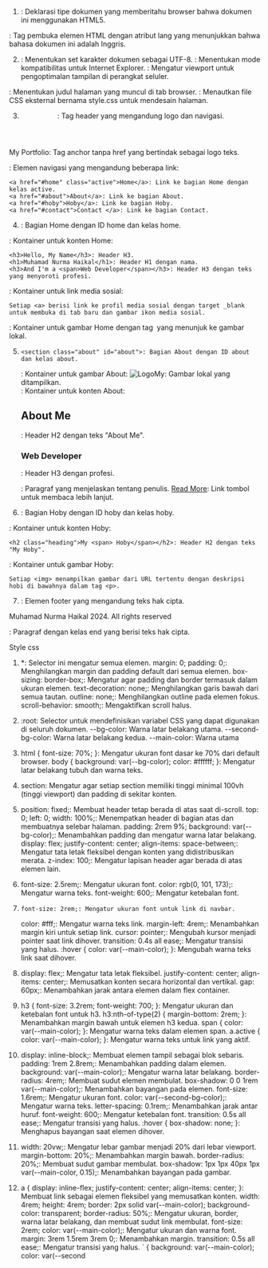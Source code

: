 1. <!DOCTYPE html>: Deklarasi tipe dokumen yang memberitahu browser bahwa dokumen ini menggunakan HTML5.
<html lang="en">: Tag pembuka elemen HTML dengan atribut lang yang menunjukkan bahwa bahasa dokumen ini adalah Inggris.

2. <meta charset="UTF-8" />: Menentukan set karakter dokumen sebagai UTF-8.
<meta http-equiv="X-UA-Compatible" content="IE=edge" />: Menentukan mode kompatibilitas untuk Internet Explorer.
<meta name="viewport" content="width=device-width, initial-scale=1.0" />: Mengatur viewport untuk pengoptimalan tampilan di perangkat seluler.
<title>Personal Portfolio Website</title>: Menentukan judul halaman yang muncul di tab browser.
<link rel="stylesheet" href="style.css" />: Menautkan file CSS eksternal bernama style.css untuk mendesain halaman.

3. <header class="header">: Tag header yang mengandung logo dan navigasi.
<a class="logo">My Portfolio</a>: Tag anchor tanpa href yang bertindak sebagai logo teks.
<nav class="navbar">: Elemen navigasi yang mengandung beberapa link:

    <a href="#home" class="active">Home</a>: Link ke bagian Home dengan kelas active.
    <a href="#about">About</a>: Link ke bagian About.
    <a href="#hoby">Hoby</a>: Link ke bagian Hoby.
    <a href="#contact">Contact </a>: Link ke bagian Contact.

4. <section class="home" id="home">: Bagian Home dengan ID home dan kelas home.
<div class="home-content">: Kontainer untuk konten Home:

    <h3>Hello, My Name</h3>: Header H3.
    <h1>Muhamad Nurma Haikal</h1>: Header H1 dengan nama.
    <h3>And I'm a <span>Web Developer</span></h3>: Header H3 dengan teks yang menyoroti profesi.

<div class="social-media" id="contact">: Kontainer untuk link media sosial:

    Setiap <a> berisi link ke profil media sosial dengan target _blank untuk membuka di tab baru dan gambar ikon media sosial.

<div class="home-img">: Kontainer untuk gambar Home dengan tag <img> yang menunjuk ke gambar lokal.

5.     <section class="about" id="about">: Bagian About dengan ID about dan kelas about.
    <div class="about-img">: Kontainer untuk gambar About:
        <img src="/home/haikal/Downloads/haikal.jpeg" alt="LogoMy" />: Gambar lokal yang ditampilkan.
    <div class="about-content">: Kontainer untuk konten About:
        <h2 class="heading">About <span> Me</span></h2>: Header H2 dengan teks "About Me".
        <h3>Web Developer</h3>: Header H3 dengan profesi.
        <p>: Paragraf yang menjelaskan tentang penulis.
        <a href="#" class="btn">Read More</a>: Link tombol untuk membaca lebih lanjut.

6. <section class="hoby" id="hoby">: Bagian Hoby dengan ID hoby dan kelas hoby.
<div class="hoby-content">: Kontainer untuk konten Hoby:

    <h2 class="heading">My <span> Hoby</span></h2>: Header H2 dengan teks "My Hoby".

<div class="hoby-img">: Kontainer untuk gambar Hoby:

    Setiap <img> menampilkan gambar dari URL tertentu dengan deskripsi hobi di bawahnya dalam tag <p>.

7. <footer>: Elemen footer yang mengandung teks hak cipta.
<p class="end">Muhamad Nurma Haikal 2024. All rights reserved</p>: Paragraf dengan kelas end yang berisi teks hak cipta.

Style css

1. *: Selector ini mengatur semua elemen.
margin: 0; padding: 0;: Menghilangkan margin dan padding default dari semua elemen.
box-sizing: border-box;: Mengatur agar padding dan border termasuk dalam ukuran elemen.
text-decoration: none;: Menghilangkan garis bawah dari semua tautan.
outline: none;: Menghilangkan outline pada elemen fokus.
scroll-behavior: smooth;: Mengaktifkan scroll halus.

2. :root: Selector untuk mendefinisikan variabel CSS yang dapat digunakan di seluruh dokumen.
--bg-color: Warna latar belakang utama.
--second-bg-color: Warna latar belakang kedua.
--main-color: Warna utama

3. html { font-size: 70%; }: Mengatur ukuran font dasar ke 70% dari default browser.
body { background: var(--bg-color); color: #ffffff; }: Mengatur latar belakang tubuh dan warna teks.

4. section: Mengatur agar setiap section memiliki tinggi minimal 100vh (tinggi viewport) dan padding di sekitar konten.

5. position: fixed;: Membuat header tetap berada di atas saat di-scroll.
top: 0; left: 0; width: 100%;: Menempatkan header di bagian atas dan membuatnya selebar halaman.
padding: 2rem 9%; background: var(--bg-color);: Menambahkan padding dan mengatur warna latar belakang.
display: flex; justify-content: center; align-items: space-between;: Mengatur tata letak fleksibel dengan konten yang didistribusikan merata.
z-index: 100;: Mengatur lapisan header agar berada di atas elemen lain.

6. font-size: 2.5rem;: Mengatur ukuran font.
color: rgb(0, 101, 173);: Mengatur warna teks.
font-weight: 600;: Mengatur ketebalan font.

7.     font-size: 2rem;: Mengatur ukuran font untuk link di navbar.
    color: #fff;: Mengatur warna teks link.
    margin-left: 4rem;: Menambahkan margin kiri untuk setiap link.
    cursor: pointer;: Mengubah kursor menjadi pointer saat link dihover.
    transition: 0.4s all ease;: Mengatur transisi yang halus.
    :hover { color: var(--main-color); }: Mengubah warna teks link saat dihover.

8. display: flex;: Mengatur tata letak fleksibel.
justify-content: center; align-items: center;: Memusatkan konten secara horizontal dan vertikal.
gap: 60px;: Menambahkan jarak antara elemen dalam flex container.

9. h3 { font-size: 3.2rem; font-weight: 700; }: Mengatur ukuran dan ketebalan font untuk h3.
h3:nth-of-type(2) { margin-bottom: 2rem; }: Menambahkan margin bawah untuk elemen h3 kedua.
span { color: var(--main-color); }: Mengatur warna teks dalam elemen span.
a.active { color: var(--main-color); }: Mengatur warna teks untuk link yang aktif.

10. display: inline-block;: Membuat elemen tampil sebagai blok sebaris.
padding: 1rem 2.8rem;: Menambahkan padding dalam elemen.
background: var(--main-color);: Mengatur warna latar belakang.
border-radius: 4rem;: Membuat sudut elemen membulat.
box-shadow: 0 0 1rem var(--main-color);: Menambahkan bayangan pada elemen.
font-size: 1.6rem;: Mengatur ukuran font.
color: var(--second-bg-color);: Mengatur warna teks.
letter-spacing: 0.1rem;: Menambahkan jarak antar huruf.
font-weight: 600;: Mengatur ketebalan font.
transition: 0.5s all ease;: Mengatur transisi yang halus.
:hover { box-shadow: none; }: Menghapus bayangan saat elemen dihover.

11. width: 20vw;: Mengatur lebar gambar menjadi 20% dari lebar viewport.
margin-bottom: 20%;: Menambahkan margin bawah.
border-radius: 20%;: Membuat sudut gambar membulat.
box-shadow: 1px 1px 40px 1px var(--main-color, 0.15);: Menambahkan bayangan pada gambar.

12. a { display: inline-flex; justify-content: center; align-items: center; }: Membuat link sebagai elemen fleksibel yang memusatkan konten.
width: 4rem; height: 4rem; border: 2px solid var(--main-color); background-color: transparent; border-radius: 50%;: Mengatur ukuran, border, warna latar belakang, dan membuat sudut link membulat.
font-size: 2rem; color: var(--main-color);: Mengatur ukuran dan warna font.
margin: 3rem 1.5rem 3rem 0;: Menambahkan margin.
transition: 0.5s all ease;: Mengatur transisi yang halus.
`
{ background: var(--main-color); color: var(--second